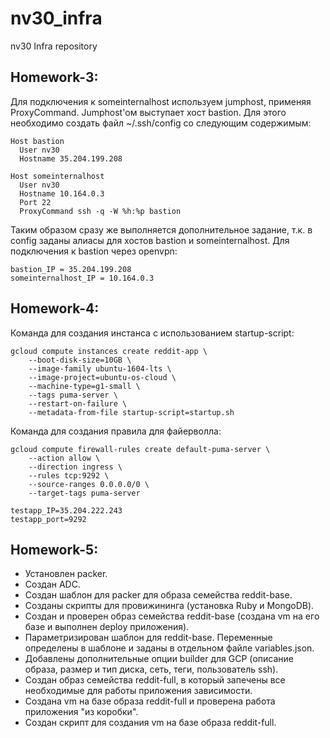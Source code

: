 # nv30_infra
nv30 Infra repository

## Homework-3:

Для подключения к someinternalhost используем jumphost, применяя ProxyCommand. Jumphost'ом выступает хост bastion.
Для этого необходимо создать файл ~/.ssh/config со следующим содержимым:

```
Host bastion
  User nv30
  Hostname 35.204.199.208

Host someinternalhost
  User nv30
  Hostname 10.164.0.3
  Port 22
  ProxyCommand ssh -q -W %h:%p bastion
```

Таким образом сразу же выполняется дополнительное задание, т.к. в config заданы алиасы для хостов bastion и someinternalhost.
Для подключения к bastion через openvpn:

```
bastion_IP = 35.204.199.208
someinternalhost_IP = 10.164.0.3
```

## Homework-4:

Команда для создания инстанса с использованием startup-script:

```
gcloud compute instances create reddit-app \
	--boot-disk-size=10GB \
	--image-family ubuntu-1604-lts \
	--image-project=ubuntu-os-cloud \
	--machine-type=g1-small \
	--tags puma-server \
	--restart-on-failure \
	--metadata-from-file startup-script=startup.sh
```

Команда для создания правила для файерволла:

```
gcloud compute firewall-rules create default-puma-server \
    --action allow \
    --direction ingress \
    --rules tcp:9292 \
    --source-ranges 0.0.0.0/0 \
    --target-tags puma-server
```

```
testapp_IP=35.204.222.243
testapp_port=9292
```

## Homework-5:

 - Установлен packer.
 - Создан ADC.
 - Создан шаблон для packer для образа семейства reddit-base.
 - Созданы скрипты для провижининга (установка Ruby и MongoDB).
 - Создан и проверен образ семейства reddit-base (создана vm на его базе и выполнен deploy приложения).
 - Параметризирован шаблон для reddit-base. Переменные определены в шаблоне и заданы в отдельном файле variables.json.
 - Добавлены дополнительные опции builder для GCP (описание образа, размер и тип диска, сеть, теги, пользователь ssh).
 - Создан образ семейства reddit-full, в который запечены все необходимые для работы приложения зависимости.
 - Создана vm на базе образа reddit-full и проверена работа приложения "из коробки".
 - Создан скрипт для создания vm на базе образа reddit-full.
